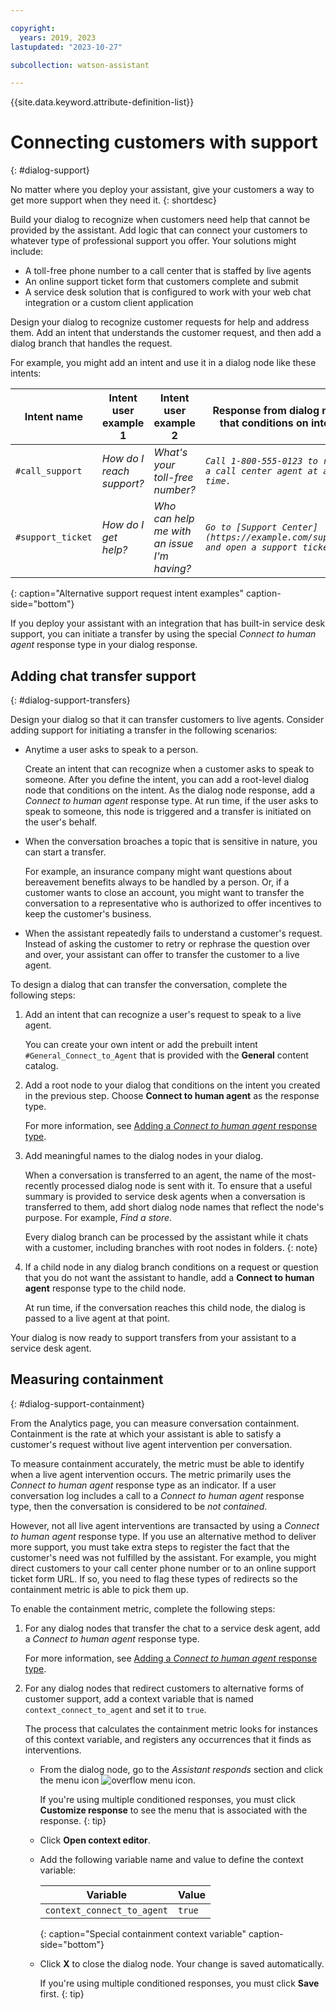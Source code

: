 ```yaml
---

copyright:
  years: 2019, 2023
lastupdated: "2023-10-27"

subcollection: watson-assistant

---
```


{{site.data.keyword.attribute-definition-list}}

# Connecting customers with support
{: #dialog-support}

No matter where you deploy your assistant, give your customers a way to get more support when they need it.
{: shortdesc}

Build your dialog to recognize when customers need help that cannot be provided by the assistant. Add logic that can connect your customers to whatever type of professional support you offer. Your solutions might include:

- A toll-free phone number to a call center that is staffed by live agents
- An online support ticket form that customers complete and submit
- A service desk solution that is configured to work with your web chat integration or a custom client application

Design your dialog to recognize customer requests for help and address them. Add an intent that understands the customer request, and then add a dialog branch that handles the request.

For example, you might add an intent and use it in a dialog node like these intents:

| Intent name | Intent user example 1 | Intent user example 2 | Response from dialog node that conditions on intent |
| --- | --- | --- | --- |
| `#call_support` | *How do I reach support?* | *What's your toll-free number?* | *`Call 1-800-555-0123 to reach a call center agent at any time.`* |
| `#support_ticket` | *How do I get help?* | *Who can help me with an issue I'm having?* |  *`Go to [Support Center](https://example.com/support) and open a support ticket.`* |
{: caption="Alternative support request intent examples" caption-side="bottom"}

If you deploy your assistant with an integration that has built-in service desk support, you can initiate a transfer by using the special *Connect to human agent* response type in your dialog response.

## Adding chat transfer support
{: #dialog-support-transfers}

Design your dialog so that it can transfer customers to live agents. Consider adding support for initiating a transfer in the following scenarios:

- Anytime a user asks to speak to a person. 

   Create an intent that can recognize when a customer asks to speak to someone. After you define the intent, you can add a root-level dialog node that conditions on the intent. As the dialog node response, add a *Connect to human agent* response type. At run time, if the user asks to speak to someone, this node is triggered and a transfer is initiated on the user's behalf.

- When the conversation broaches a topic that is sensitive in nature, you can start a transfer. 

   For example, an insurance company might want questions about bereavement benefits always to be handled by a person. Or, if a customer wants to close an account, you might want to transfer the conversation to a representative who is authorized to offer incentives to keep the customer's business.

- When the assistant repeatedly fails to understand a customer's request. Instead of asking the customer to retry or rephrase the question over and over, your assistant can offer to transfer the customer to a live agent.

To design a dialog that can transfer the conversation, complete the following steps:

1.  Add an intent that can recognize a user's request to speak to a live agent.

    You can create your own intent or add the prebuilt intent `#General_Connect_to_Agent` that is provided with the **General** content catalog.

1.  Add a root node to your dialog that conditions on the intent you created in the previous step. Choose **Connect to human agent** as the response type.

    For more information, see [Adding a *Connect to human agent* response type](/docs/watson-assistant?topic=watson-assistant-dialog-overview#dialog-overview-add-connect-to-human-agent).

1.  Add meaningful names to the dialog nodes in your dialog.

    When a conversation is transferred to an agent, the name of the most-recently processed dialog node is sent with it. To ensure that a useful summary is provided to service desk agents when a conversation is transferred to them, add short dialog node names that reflect the node's purpose. For example, *Find a store*.

    Every dialog branch can be processed by the assistant while it chats with a customer, including branches with root nodes in folders.
    {: note}

1.  If a child node in any dialog branch conditions on a request or question that you do not want the assistant to handle, add a **Connect to human agent** response type to the child node.

    At run time, if the conversation reaches this child node, the dialog is passed to a live agent at that point.

Your dialog is now ready to support transfers from your assistant to a service desk agent.

## Measuring containment
{: #dialog-support-containment}

From the Analytics page, you can measure conversation containment. Containment is the rate at which your assistant is able to satisfy a customer's request without live agent intervention per conversation.

To measure containment accurately, the metric must be able to identify when a live agent intervention occurs. The metric primarily uses the *Connect to human agent* response type as an indicator. If a user conversation log includes a call to a *Connect to human agent* response type, then the conversation is considered to be *not contained*.

However, not all live agent interventions are transacted by using a *Connect to human agent* response type. If you use an alternative method to deliver more support, you must take extra steps to register the fact that the customer's need was not fulfilled by the assistant. For example, you might direct customers to your call center phone number or to an online support ticket form URL. If so, you need to flag these types of redirects so the containment metric is able to pick them up.

To enable the containment metric, complete the following steps:

1.  For any dialog nodes that transfer the chat to a service desk agent, add a *Connect to human agent* response type.

    For more information, see [Adding a *Connect to human agent* response type](/docs/watson-assistant?topic=watson-assistant-dialog-overview#dialog-overview-add-connect-to-human-agent).

1.  For any dialog nodes that redirect customers to alternative forms of customer support, add a context variable that is named `context_connect_to_agent` and set it to `true`.

    The process that calculates the containment metric looks for instances of this context variable, and registers any occurrences that it finds as interventions.

    - From the dialog node, go to the *Assistant responds* section and click the menu icon ![overflow menu icon](images/overflow-menu--vertical.svg).

      If you're using multiple conditioned responses, you must click **Customize response** to see the menu that is associated with the response.
      {: tip}

    - Click **Open context editor**.

    - Add the following variable name and value to define the context variable:

      | Variable | Value |
      | --- | --- |
      | `context_connect_to_agent` | `true` |
      {: caption="Special containment context variable" caption-side="bottom"}

    - Click **X** to close the dialog node. Your change is saved automatically.

      If you're using multiple conditioned responses, you must click **Save** first.
      {: tip}
